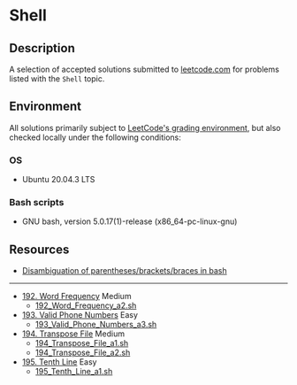 # Shell

## Description
A selection of accepted solutions submitted to [leetcode.com](https://leetcode.com) for problems listed with the `Shell` topic.

## Environment
All solutions primarily subject to [LeetCode's grading environment](https://support.leetcode.com/hc/en-us/articles/360011833974-What-are-the-environments-for-the-programming-languages), but also checked locally under the following conditions:

### OS
- Ubuntu 20.04.3 LTS

### Bash scripts
- GNU bash, version 5.0.17(1)-release (x86_64-pc-linux-gnu)

## Resources
- [Disambiguation of parentheses/brackets/braces in bash](https://stackoverflow.com/questions/2188199/how-to-use-double-or-single-brackets-parentheses-curly-braces)

---

- [192. Word Frequency](https://leetcode.com/problems/word-frequency) Medium
  - [192_Word_Frequency_a2.sh](./192_Word_Frequency_a2.sh)
- [193. Valid Phone Numbers](https://leetcode.com/problems/valid-phone-numbers) Easy
  - [193_Valid_Phone_Numbers_a3.sh](./193_Valid_Phone_Numbers_a3.sh)
- [194. Transpose File](https://leetcode.com/problems/transpose-file) Medium
  - [194_Transpose_File_a1.sh](./194_Transpose_File_a1.sh)
  - [194_Transpose_File_a2.sh](./194_Transpose_File_a2.sh)
- [195. Tenth Line](https://leetcode.com/problems/tenth-line) Easy
  - [195_Tenth_Line_a1.sh](./195_Tenth_Line_a1.sh)

